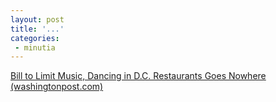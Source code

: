 ```yaml
---
layout: post
title: '...'
categories:
 - minutia
---
```


<a href="http://www.washingtonpost.com/wp-dyn/articles/A3489-2002Sep25.html">Bill to Limit Music, Dancing in D.C. Restaurants Goes Nowhere (washingtonpost.com)</a>

